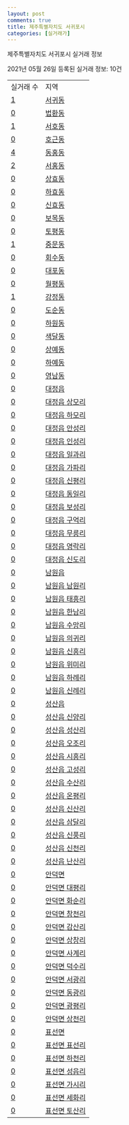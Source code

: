 ```yaml
---
layout: post
comments: true
title: 제주특별자치도 서귀포시
categories: [실거래가]
---
```


제주특별자치도 서귀포시 실거래 정보

2021년 05월 26일 등록된 실거래 정보: 10건


<table>
  <tr>
    <td>실거래 수</td>
    <td>지역</td>
  </tr>

  
  <tr>
    <td><a href="5013010100.html">1</a></td>
    <td><a href="5013010100.html">서귀동</a></td>
  </tr>
    

  <tr>
    <td><a href="5013010200.html">0</a></td>
    <td><a href="5013010200.html">법환동</a></td>
  </tr>
    

  <tr>
    <td><a href="5013010300.html">1</a></td>
    <td><a href="5013010300.html">서호동</a></td>
  </tr>
    

  <tr>
    <td><a href="5013010400.html">0</a></td>
    <td><a href="5013010400.html">호근동</a></td>
  </tr>
    

  <tr>
    <td><a href="5013010500.html">4</a></td>
    <td><a href="5013010500.html">동홍동</a></td>
  </tr>
    

  <tr>
    <td><a href="5013010600.html">2</a></td>
    <td><a href="5013010600.html">서홍동</a></td>
  </tr>
    

  <tr>
    <td><a href="5013010700.html">0</a></td>
    <td><a href="5013010700.html">상효동</a></td>
  </tr>
    

  <tr>
    <td><a href="5013010800.html">0</a></td>
    <td><a href="5013010800.html">하효동</a></td>
  </tr>
    

  <tr>
    <td><a href="5013010900.html">0</a></td>
    <td><a href="5013010900.html">신효동</a></td>
  </tr>
    

  <tr>
    <td><a href="5013011000.html">0</a></td>
    <td><a href="5013011000.html">보목동</a></td>
  </tr>
    

  <tr>
    <td><a href="5013011100.html">0</a></td>
    <td><a href="5013011100.html">토평동</a></td>
  </tr>
    

  <tr>
    <td><a href="5013011200.html">1</a></td>
    <td><a href="5013011200.html">중문동</a></td>
  </tr>
    

  <tr>
    <td><a href="5013011300.html">0</a></td>
    <td><a href="5013011300.html">회수동</a></td>
  </tr>
    

  <tr>
    <td><a href="5013011400.html">0</a></td>
    <td><a href="5013011400.html">대포동</a></td>
  </tr>
    

  <tr>
    <td><a href="5013011500.html">0</a></td>
    <td><a href="5013011500.html">월평동</a></td>
  </tr>
    

  <tr>
    <td><a href="5013011600.html">1</a></td>
    <td><a href="5013011600.html">강정동</a></td>
  </tr>
    

  <tr>
    <td><a href="5013011700.html">0</a></td>
    <td><a href="5013011700.html">도순동</a></td>
  </tr>
    

  <tr>
    <td><a href="5013011800.html">0</a></td>
    <td><a href="5013011800.html">하원동</a></td>
  </tr>
    

  <tr>
    <td><a href="5013011900.html">0</a></td>
    <td><a href="5013011900.html">색달동</a></td>
  </tr>
    

  <tr>
    <td><a href="5013012000.html">0</a></td>
    <td><a href="5013012000.html">상예동</a></td>
  </tr>
    

  <tr>
    <td><a href="5013012100.html">0</a></td>
    <td><a href="5013012100.html">하예동</a></td>
  </tr>
    

  <tr>
    <td><a href="5013012200.html">0</a></td>
    <td><a href="5013012200.html">영남동</a></td>
  </tr>
    

  <tr>
    <td><a href="5013025000.html">0</a></td>
    <td><a href="5013025000.html">대정읍</a></td>
  </tr>
    

  <tr>
    <td><a href="5013025021.html">0</a></td>
    <td><a href="5013025021.html">대정읍 상모리</a></td>
  </tr>
    

  <tr>
    <td><a href="5013025022.html">0</a></td>
    <td><a href="5013025022.html">대정읍 하모리</a></td>
  </tr>
    

  <tr>
    <td><a href="5013025023.html">0</a></td>
    <td><a href="5013025023.html">대정읍 안성리</a></td>
  </tr>
    

  <tr>
    <td><a href="5013025024.html">0</a></td>
    <td><a href="5013025024.html">대정읍 인성리</a></td>
  </tr>
    

  <tr>
    <td><a href="5013025025.html">0</a></td>
    <td><a href="5013025025.html">대정읍 일과리</a></td>
  </tr>
    

  <tr>
    <td><a href="5013025026.html">0</a></td>
    <td><a href="5013025026.html">대정읍 가파리</a></td>
  </tr>
    

  <tr>
    <td><a href="5013025027.html">0</a></td>
    <td><a href="5013025027.html">대정읍 신평리</a></td>
  </tr>
    

  <tr>
    <td><a href="5013025028.html">0</a></td>
    <td><a href="5013025028.html">대정읍 동일리</a></td>
  </tr>
    

  <tr>
    <td><a href="5013025029.html">0</a></td>
    <td><a href="5013025029.html">대정읍 보성리</a></td>
  </tr>
    

  <tr>
    <td><a href="5013025030.html">0</a></td>
    <td><a href="5013025030.html">대정읍 구억리</a></td>
  </tr>
    

  <tr>
    <td><a href="5013025031.html">0</a></td>
    <td><a href="5013025031.html">대정읍 무릉리</a></td>
  </tr>
    

  <tr>
    <td><a href="5013025032.html">0</a></td>
    <td><a href="5013025032.html">대정읍 영락리</a></td>
  </tr>
    

  <tr>
    <td><a href="5013025033.html">0</a></td>
    <td><a href="5013025033.html">대정읍 신도리</a></td>
  </tr>
    

  <tr>
    <td><a href="5013025300.html">0</a></td>
    <td><a href="5013025300.html">남원읍</a></td>
  </tr>
    

  <tr>
    <td><a href="5013025321.html">0</a></td>
    <td><a href="5013025321.html">남원읍 남원리</a></td>
  </tr>
    

  <tr>
    <td><a href="5013025322.html">0</a></td>
    <td><a href="5013025322.html">남원읍 태흥리</a></td>
  </tr>
    

  <tr>
    <td><a href="5013025323.html">0</a></td>
    <td><a href="5013025323.html">남원읍 한남리</a></td>
  </tr>
    

  <tr>
    <td><a href="5013025324.html">0</a></td>
    <td><a href="5013025324.html">남원읍 수망리</a></td>
  </tr>
    

  <tr>
    <td><a href="5013025325.html">0</a></td>
    <td><a href="5013025325.html">남원읍 의귀리</a></td>
  </tr>
    

  <tr>
    <td><a href="5013025326.html">0</a></td>
    <td><a href="5013025326.html">남원읍 신흥리</a></td>
  </tr>
    

  <tr>
    <td><a href="5013025327.html">0</a></td>
    <td><a href="5013025327.html">남원읍 위미리</a></td>
  </tr>
    

  <tr>
    <td><a href="5013025328.html">0</a></td>
    <td><a href="5013025328.html">남원읍 하례리</a></td>
  </tr>
    

  <tr>
    <td><a href="5013025329.html">0</a></td>
    <td><a href="5013025329.html">남원읍 신례리</a></td>
  </tr>
    

  <tr>
    <td><a href="5013025900.html">0</a></td>
    <td><a href="5013025900.html">성산읍</a></td>
  </tr>
    

  <tr>
    <td><a href="5013025901.html">0</a></td>
    <td><a href="5013025901.html">성산읍 신양리</a></td>
  </tr>
    

  <tr>
    <td><a href="5013025921.html">0</a></td>
    <td><a href="5013025921.html">성산읍 성산리</a></td>
  </tr>
    

  <tr>
    <td><a href="5013025922.html">0</a></td>
    <td><a href="5013025922.html">성산읍 오조리</a></td>
  </tr>
    

  <tr>
    <td><a href="5013025923.html">0</a></td>
    <td><a href="5013025923.html">성산읍 시흥리</a></td>
  </tr>
    

  <tr>
    <td><a href="5013025924.html">0</a></td>
    <td><a href="5013025924.html">성산읍 고성리</a></td>
  </tr>
    

  <tr>
    <td><a href="5013025925.html">0</a></td>
    <td><a href="5013025925.html">성산읍 수산리</a></td>
  </tr>
    

  <tr>
    <td><a href="5013025926.html">0</a></td>
    <td><a href="5013025926.html">성산읍 온평리</a></td>
  </tr>
    

  <tr>
    <td><a href="5013025927.html">0</a></td>
    <td><a href="5013025927.html">성산읍 신산리</a></td>
  </tr>
    

  <tr>
    <td><a href="5013025928.html">0</a></td>
    <td><a href="5013025928.html">성산읍 삼달리</a></td>
  </tr>
    

  <tr>
    <td><a href="5013025929.html">0</a></td>
    <td><a href="5013025929.html">성산읍 신풍리</a></td>
  </tr>
    

  <tr>
    <td><a href="5013025930.html">0</a></td>
    <td><a href="5013025930.html">성산읍 신천리</a></td>
  </tr>
    

  <tr>
    <td><a href="5013025931.html">0</a></td>
    <td><a href="5013025931.html">성산읍 난산리</a></td>
  </tr>
    

  <tr>
    <td><a href="5013031000.html">0</a></td>
    <td><a href="5013031000.html">안덕면</a></td>
  </tr>
    

  <tr>
    <td><a href="5013031001.html">0</a></td>
    <td><a href="5013031001.html">안덕면 대평리</a></td>
  </tr>
    

  <tr>
    <td><a href="5013031021.html">0</a></td>
    <td><a href="5013031021.html">안덕면 화순리</a></td>
  </tr>
    

  <tr>
    <td><a href="5013031022.html">0</a></td>
    <td><a href="5013031022.html">안덕면 창천리</a></td>
  </tr>
    

  <tr>
    <td><a href="5013031023.html">0</a></td>
    <td><a href="5013031023.html">안덕면 감산리</a></td>
  </tr>
    

  <tr>
    <td><a href="5013031024.html">0</a></td>
    <td><a href="5013031024.html">안덕면 상창리</a></td>
  </tr>
    

  <tr>
    <td><a href="5013031025.html">0</a></td>
    <td><a href="5013031025.html">안덕면 사계리</a></td>
  </tr>
    

  <tr>
    <td><a href="5013031026.html">0</a></td>
    <td><a href="5013031026.html">안덕면 덕수리</a></td>
  </tr>
    

  <tr>
    <td><a href="5013031027.html">0</a></td>
    <td><a href="5013031027.html">안덕면 서광리</a></td>
  </tr>
    

  <tr>
    <td><a href="5013031028.html">0</a></td>
    <td><a href="5013031028.html">안덕면 동광리</a></td>
  </tr>
    

  <tr>
    <td><a href="5013031029.html">0</a></td>
    <td><a href="5013031029.html">안덕면 광평리</a></td>
  </tr>
    

  <tr>
    <td><a href="5013031030.html">0</a></td>
    <td><a href="5013031030.html">안덕면 상천리</a></td>
  </tr>
    

  <tr>
    <td><a href="5013032000.html">0</a></td>
    <td><a href="5013032000.html">표선면</a></td>
  </tr>
    

  <tr>
    <td><a href="5013032021.html">0</a></td>
    <td><a href="5013032021.html">표선면 표선리</a></td>
  </tr>
    

  <tr>
    <td><a href="5013032022.html">0</a></td>
    <td><a href="5013032022.html">표선면 하천리</a></td>
  </tr>
    

  <tr>
    <td><a href="5013032023.html">0</a></td>
    <td><a href="5013032023.html">표선면 성읍리</a></td>
  </tr>
    

  <tr>
    <td><a href="5013032024.html">0</a></td>
    <td><a href="5013032024.html">표선면 가시리</a></td>
  </tr>
    

  <tr>
    <td><a href="5013032025.html">0</a></td>
    <td><a href="5013032025.html">표선면 세화리</a></td>
  </tr>
    

  <tr>
    <td><a href="5013032026.html">0</a></td>
    <td><a href="5013032026.html">표선면 토산리</a></td>
  </tr>
    


</table>
    